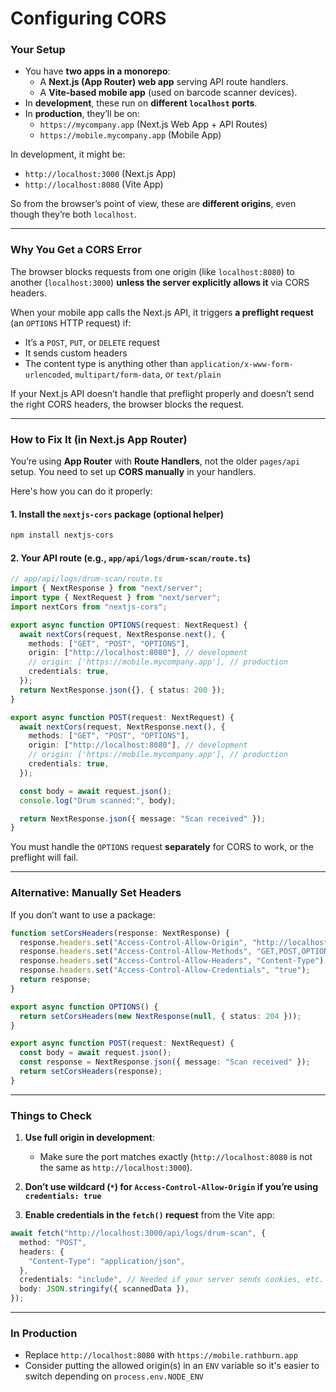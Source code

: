 # Configuring CORS

### **Your Setup**

- You have **two apps in a monorepo**:
  - A **Next.js (App Router) web app** serving API route handlers.
  - A **Vite-based mobile app** (used on barcode scanner devices).
- In **development**, these run on **different `localhost` ports**.
- In **production**, they’ll be on:
  - `https://mycompany.app` (Next.js Web App + API Routes)
  - `https://mobile.mycompany.app` (Mobile App)

In development, it might be:

- `http://localhost:3000` (Next.js App)
- `http://localhost:8080` (Vite App)

So from the browser’s point of view, these are **different origins**, even though they’re both `localhost`.

---

### **Why You Get a CORS Error**

The browser blocks requests from one origin (like `localhost:8080`) to another (`localhost:3000`) **unless the server explicitly allows it** via CORS headers.

When your mobile app calls the Next.js API, it triggers **a preflight request** (an `OPTIONS` HTTP request) if:

- It’s a `POST`, `PUT`, or `DELETE` request
- It sends custom headers
- The content type is anything other than `application/x-www-form-urlencoded`, `multipart/form-data`, or `text/plain`

If your Next.js API doesn’t handle that preflight properly and doesn’t send the right CORS headers, the browser blocks the request.

---

### **How to Fix It (in Next.js App Router)**

You’re using **App Router** with **Route Handlers**, not the older `pages/api` setup. You need to set up **CORS manually** in your handlers.

Here's how you can do it properly:

#### 1. **Install the `nextjs-cors` package (optional helper)**

```bash
npm install nextjs-cors
```

#### 2. **Your API route (e.g., `app/api/logs/drum-scan/route.ts`)**

```ts
// app/api/logs/drum-scan/route.ts
import { NextResponse } from "next/server";
import type { NextRequest } from "next/server";
import nextCors from "nextjs-cors";

export async function OPTIONS(request: NextRequest) {
  await nextCors(request, NextResponse.next(), {
    methods: ["GET", "POST", "OPTIONS"],
    origin: ["http://localhost:8080"], // development
    // origin: ['https://mobile.mycompany.app'], // production
    credentials: true,
  });
  return NextResponse.json({}, { status: 200 });
}

export async function POST(request: NextRequest) {
  await nextCors(request, NextResponse.next(), {
    methods: ["GET", "POST", "OPTIONS"],
    origin: ["http://localhost:8080"], // development
    // origin: ['https://mobile.mycompany.app'], // production
    credentials: true,
  });

  const body = await request.json();
  console.log("Drum scanned:", body);

  return NextResponse.json({ message: "Scan received" });
}
```

You must handle the `OPTIONS` request **separately** for CORS to work, or the preflight will fail.

---

### **Alternative: Manually Set Headers**

If you don’t want to use a package:

```ts
function setCorsHeaders(response: NextResponse) {
  response.headers.set("Access-Control-Allow-Origin", "http://localhost:8080");
  response.headers.set("Access-Control-Allow-Methods", "GET,POST,OPTIONS");
  response.headers.set("Access-Control-Allow-Headers", "Content-Type");
  response.headers.set("Access-Control-Allow-Credentials", "true");
  return response;
}

export async function OPTIONS() {
  return setCorsHeaders(new NextResponse(null, { status: 204 }));
}

export async function POST(request: NextRequest) {
  const body = await request.json();
  const response = NextResponse.json({ message: "Scan received" });
  return setCorsHeaders(response);
}
```

---

### **Things to Check**

1. **Use full origin in development**:

   - Make sure the port matches exactly (`http://localhost:8080` is not the same as `http://localhost:3000`).

2. **Don’t use wildcard (`*`) for `Access-Control-Allow-Origin` if you’re using `credentials: true`**

3. **Enable credentials in the `fetch()` request** from the Vite app:

```ts
await fetch("http://localhost:3000/api/logs/drum-scan", {
  method: "POST",
  headers: {
    "Content-Type": "application/json",
  },
  credentials: "include", // Needed if your server sends cookies, etc.
  body: JSON.stringify({ scannedData }),
});
```

---

### **In Production**

- Replace `http://localhost:8080` with `https://mobile.rathburn.app`
- Consider putting the allowed origin(s) in an `ENV` variable so it's easier to switch depending on `process.env.NODE_ENV`
